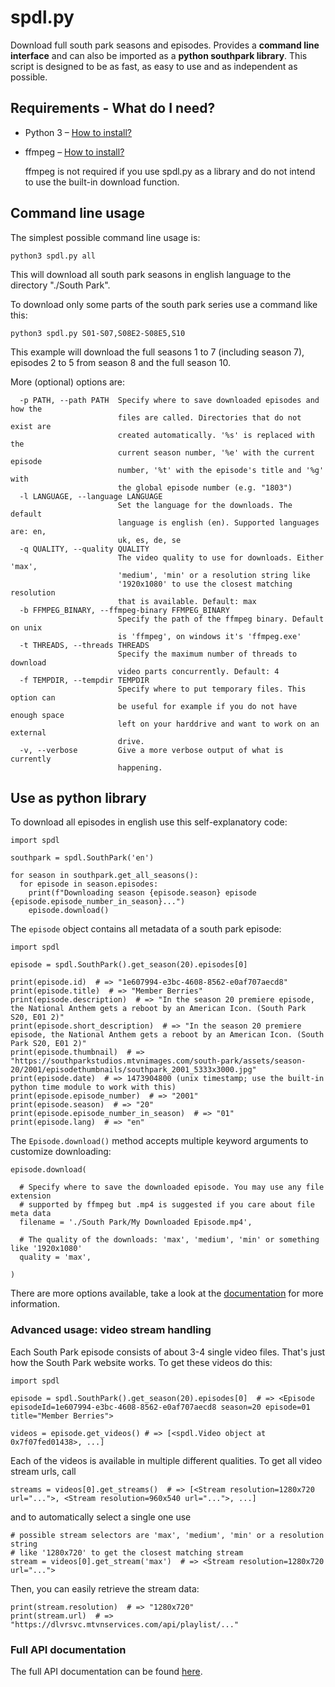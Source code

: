 # spdl.py
Download full south park seasons and episodes. Provides a **command line interface** and can also be imported as a **python southpark library**. This script is designed to be as fast, as easy to use and as independent as possible.

## Requirements - What do I need?
 * Python 3 – [How to install?](https://realpython.com/installing-python/)
 * ffmpeg – [How to install?](https://mityax.github.io/spdl.py-southpark-downloader/install-ffmpeg.md)
    
    ffmpeg is not required if you use spdl.py as a library and do not intend to use the built-in download function.

## Command line usage
The simplest possible command line usage is:

```python3 spdl.py all```

This will download all south park seasons in english language to the directory "./South Park".

To download only some parts of the south park series use a command like this:

```python3 spdl.py S01-S07,S08E2-S08E5,S10```

This example will download the full seasons 1 to 7 (including season 7), episodes 2 to 5 from season 8 and the full season 10.

More (optional) options are:

```
  -p PATH, --path PATH  Specify where to save downloaded episodes and how the
                        files are called. Directories that do not exist are
                        created automatically. '%s' is replaced with the
                        current season number, '%e' with the current episode
                        number, '%t' with the episode's title and '%g' with
                        the global episode number (e.g. "1803")
  -l LANGUAGE, --language LANGUAGE
                        Set the language for the downloads. The default
                        language is english (en). Supported languages are: en,
                        uk, es, de, se
  -q QUALITY, --quality QUALITY
                        The video quality to use for downloads. Either 'max',
                        'medium', 'min' or a resolution string like
                        '1920x1080' to use the closest matching resolution
                        that is available. Default: max
  -b FFMPEG_BINARY, --ffmpeg-binary FFMPEG_BINARY
                        Specify the path of the ffmpeg binary. Default on unix
                        is 'ffmpeg', on windows it's 'ffmpeg.exe'
  -t THREADS, --threads THREADS
                        Specify the maximum number of threads to download
                        video parts concurrently. Default: 4
  -f TEMPDIR, --tempdir TEMPDIR
                        Specify where to put temporary files. This option can
                        be useful for example if you do not have enough space
                        left on your harddrive and want to work on an external
                        drive.
  -v, --verbose         Give a more verbose output of what is currently
                        happening.
```

## Use as python library
To download all episodes in english use this self-explanatory code:

```python3
import spdl

southpark = spdl.SouthPark('en')

for season in southpark.get_all_seasons():
  for episode in season.episodes:
    print(f"Downloading season {episode.season} episode {episode.episode_number_in_season}...")
    episode.download()
```

The ```episode``` object contains all metadata of a south park episode:

```python3
import spdl

episode = spdl.SouthPark().get_season(20).episodes[0]

print(episode.id)  # => "1e607994-e3bc-4608-8562-e0af707aecd8"
print(episode.title)  # => "Member Berries"
print(episode.description)  # => "In the season 20 premiere episode, the National Anthem gets a reboot by an American Icon. (South Park S20, E01 2)"
print(episode.short_description)  # => "In the season 20 premiere episode, the National Anthem gets a reboot by an American Icon. (South Park S20, E01 2)"
print(episode.thumbnail)  # => "https://southparkstudios.mtvnimages.com/south-park/assets/season-20/2001/episodethumbnails/southpark_2001_5333x3000.jpg"
print(episode.date)  # => 1473904800 (unix timestamp; use the built-in python time module to work with this)
print(episode.episode_number)  # => "2001"
print(episode.season)  # => "20"
print(episode.episode_number_in_season)  # => "01"
print(episode.lang)  # => "en"
```

The ```Episode.download()``` method accepts multiple keyword arguments to customize downloading:

```python3
episode.download(

  # Specify where to save the downloaded episode. You may use any file extension
  # supported by ffmpeg but .mp4 is suggested if you care about file meta data
  filename = './South Park/My Downloaded Episode.mp4',

  # The quality of the downloads: 'max', 'medium', 'min' or something like '1920x1080'
  quality = 'max',

)
```

There are more options available, take a look at the [documentation](https://mityax.github.io/spdl.py-southpark-downloader/#spdl.Episode.download) for more information.

### Advanced usage: video stream handling
Each South Park episode consists of about 3-4 single video files. That's just how the South Park website works.
To get these videos do this:

```python3
import spdl

episode = spdl.SouthPark().get_season(20).episodes[0]  # => <Episode episodeId=1e607994-e3bc-4608-8562-e0af707aecd8 season=20 episode=01 title="Member Berries">

videos = episode.get_videos() # => [<spdl.Video object at 0x7f07fed01438>, ...]
```

Each of the videos is available in multiple different qualities. To get all video stream urls, call

```python3
streams = videos[0].get_streams()  # => [<Stream resolution=1280x720 url="...">, <Stream resolution=960x540 url="...">, ...]
```

and to automatically select a single one use

```python3
# possible stream selectors are 'max', 'medium', 'min' or a resolution string
# like '1280x720' to get the closest matching stream
stream = videos[0].get_stream('max')  # => <Stream resolution=1280x720 url="...">
```

Then, you can easily retrieve the stream data:

```python3
print(stream.resolution)  # => "1280x720"
print(stream.url)  # => "https://dlvrsvc.mtvnservices.com/api/playlist/..."
```
### Full API documentation
The full API documentation can be found [here](https://mityax.github.io/spdl.py-southpark-downloader/).
